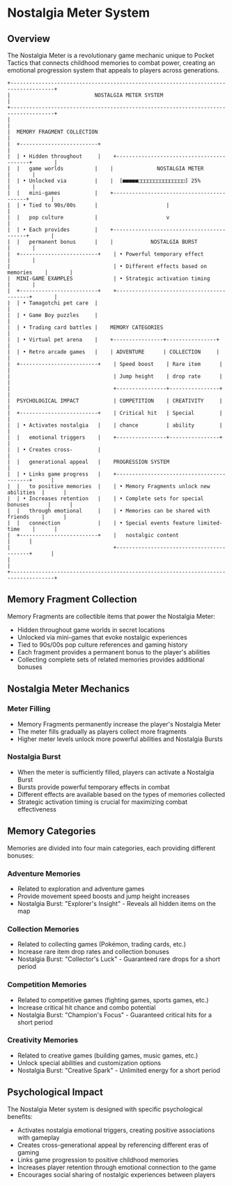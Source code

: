 # Nostalgia Meter System

## Overview

The Nostalgia Meter is a revolutionary game mechanic unique to Pocket Tactics that connects childhood memories to combat power, creating an emotional progression system that appeals to players across generations.

```
+------------------------------------------------------------------------------------+
|                           NOSTALGIA METER SYSTEM                                   |
+------------------------------------------------------------------------------------+
|                                                                                    |
|  MEMORY FRAGMENT COLLECTION                                                        |
|  +-------------------------+                                                       |
|  | • Hidden throughout     |    +------------------------------------------+       |
|  |   game worlds          |    |              NOSTALGIA METER              |       |
|  | • Unlocked via         |    |  [■■■■■□□□□□□□□□□□□□□□] 25%               |       |
|  |   mini-games           |    +------------------------------------------+       |
|  | • Tied to 90s/00s      |                      |                                |
|  |   pop culture          |                      v                                |
|  | • Each provides        |    +------------------------------------------+       |
|  |   permanent bonus      |    |            NOSTALGIA BURST               |       |
|  +-------------------------+    | • Powerful temporary effect              |       |
|                                 | • Different effects based on memories    |       |
|  MINI-GAME EXAMPLES             | • Strategic activation timing            |       |
|  +-------------------------+    +------------------------------------------+       |
|  | • Tamagotchi pet care  |                                                       |
|  | • Game Boy puzzles     |                                                       |
|  | • Trading card battles |    MEMORY CATEGORIES                                  |
|  | • Virtual pet arena    |    +----------------+----------------+                |
|  | • Retro arcade games   |    | ADVENTURE      | COLLECTION     |                |
|  +-------------------------+    | Speed boost    | Rare item      |                |
|                                 | Jump height    | drop rate      |                |
|                                 +----------------+----------------+                |
|  PSYCHOLOGICAL IMPACT           | COMPETITION    | CREATIVITY     |                |
|  +-------------------------+    | Critical hit   | Special        |                |
|  | • Activates nostalgia   |    | chance         | ability        |                |
|  |   emotional triggers    |    +----------------+----------------+                |
|  | • Creates cross-        |                                                       |
|  |   generational appeal   |    PROGRESSION SYSTEM                                |
|  | • Links game progress   |    +------------------------------------------+      |
|  |   to positive memories  |    | • Memory Fragments unlock new abilities  |      |
|  | • Increases retention   |    | • Complete sets for special bonuses      |      |
|  |   through emotional     |    | • Memories can be shared with friends    |      |
|  |   connection            |    | • Special events feature limited-time    |      |
|  +-------------------------+    |   nostalgic content                      |      |
|                                 +------------------------------------------+      |
|                                                                                    |
+------------------------------------------------------------------------------------+
```

## Memory Fragment Collection

Memory Fragments are collectible items that power the Nostalgia Meter:

- Hidden throughout game worlds in secret locations
- Unlocked via mini-games that evoke nostalgic experiences
- Tied to 90s/00s pop culture references and gaming history
- Each fragment provides a permanent bonus to the player's abilities
- Collecting complete sets of related memories provides additional bonuses

## Nostalgia Meter Mechanics

### Meter Filling
- Memory Fragments permanently increase the player's Nostalgia Meter
- The meter fills gradually as players collect more fragments
- Higher meter levels unlock more powerful abilities and Nostalgia Bursts

### Nostalgia Burst
- When the meter is sufficiently filled, players can activate a Nostalgia Burst
- Bursts provide powerful temporary effects in combat
- Different effects are available based on the types of memories collected
- Strategic activation timing is crucial for maximizing combat effectiveness

## Memory Categories

Memories are divided into four main categories, each providing different bonuses:

### Adventure Memories
- Related to exploration and adventure games
- Provide movement speed boosts and jump height increases
- Nostalgia Burst: "Explorer's Insight" - Reveals all hidden items on the map

### Collection Memories
- Related to collecting games (Pokémon, trading cards, etc.)
- Increase rare item drop rates and collection bonuses
- Nostalgia Burst: "Collector's Luck" - Guaranteed rare drops for a short period

### Competition Memories
- Related to competitive games (fighting games, sports games, etc.)
- Increase critical hit chance and combo potential
- Nostalgia Burst: "Champion's Focus" - Guaranteed critical hits for a short period

### Creativity Memories
- Related to creative games (building games, music games, etc.)
- Unlock special abilities and customization options
- Nostalgia Burst: "Creative Spark" - Unlimited energy for a short period

## Psychological Impact

The Nostalgia Meter system is designed with specific psychological benefits:

- Activates nostalgia emotional triggers, creating positive associations with gameplay
- Creates cross-generational appeal by referencing different eras of gaming
- Links game progression to positive childhood memories
- Increases player retention through emotional connection to the game
- Encourages social sharing of nostalgic experiences between players
